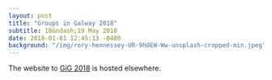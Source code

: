 ```yaml
---
layout: post
title: "Groups in Galway 2018"
subtitle: 18&ndash;19 May 2018
date: 2018-01-01 12:45:13 -0400
background: "/img/rory-hennessey-UR-9hOEW-Ww-unsplash-cropped-min.jpeg"
---
```


The website to [GiG 2018](https://maths.nuigalway.ie/conferences/gig18/) is hosted elsewhere.